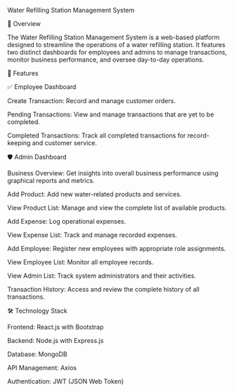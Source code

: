 Water Refilling Station Management System

📌 Overview

The Water Refilling Station Management System is a web-based platform designed to streamline the operations of a water refilling station. It features two distinct dashboards for employees and admins to manage transactions, monitor business performance, and oversee day-to-day operations.

🚀 Features

✅ Employee Dashboard

Create Transaction: Record and manage customer orders.

Pending Transactions: View and manage transactions that are yet to be completed.

Completed Transactions: Track all completed transactions for record-keeping and customer service.

🛡️ Admin Dashboard

Business Overview: Get insights into overall business performance using graphical reports and metrics.

Add Product: Add new water-related products and services.

View Product List: Manage and view the complete list of available products.

Add Expense: Log operational expenses.

View Expense List: Track and manage recorded expenses.

Add Employee: Register new employees with appropriate role assignments.

View Employee List: Monitor all employee records.

View Admin List: Track system administrators and their activities.

Transaction History: Access and review the complete history of all transactions.

🛠️ Technology Stack

Frontend: React.js with Bootstrap

Backend: Node.js with Express.js

Database: MongoDB

API Management: Axios

Authentication: JWT (JSON Web Token)
